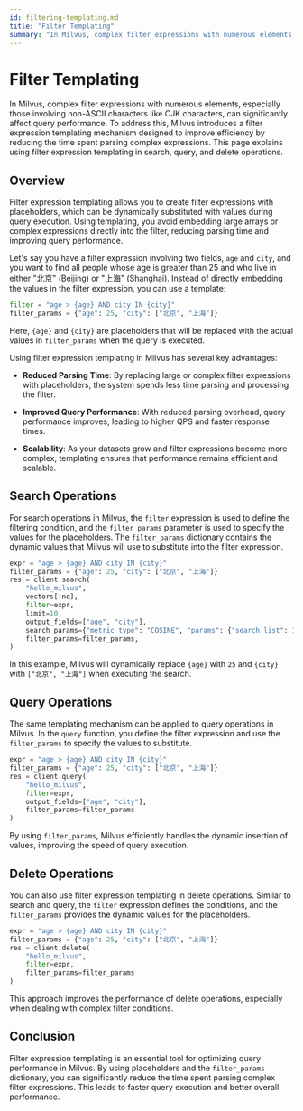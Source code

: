 ```yaml
---
id: filtering-templating.md
title: "Filter Templating"
summary: "In Milvus, complex filter expressions with numerous elements, especially those involving non-ASCII characters like CJK characters, can significantly affect query performance. To address this, Milvus introduces a filter expression templating mechanism designed to improve efficiency by reducing the time spent parsing complex expressions. This page explains using filter expression templating in search, query, and delete operations."
---
```


# Filter Templating

In Milvus, complex filter expressions with numerous elements, especially those involving non-ASCII characters like CJK characters, can significantly affect query performance. To address this, Milvus introduces a filter expression templating mechanism designed to improve efficiency by reducing the time spent parsing complex expressions. This page explains using filter expression templating in search, query, and delete operations.

## Overview

Filter expression templating allows you to create filter expressions with placeholders, which can be dynamically substituted with values during query execution. Using templating, you avoid embedding large arrays or complex expressions directly into the filter, reducing parsing time and improving query performance.

Let's say you have a filter expression involving two fields, `age` and `city`, and you want to find all people whose age is greater than 25 and who live in either "北京" (Beijing) or "上海" (Shanghai). Instead of directly embedding the values in the filter expression, you can use a template:

```python
filter = "age > {age} AND city IN {city}"
filter_params = {"age": 25, "city": ["北京", "上海"]}
```

Here, `{age}` and `{city}` are placeholders that will be replaced with the actual values in `filter_params` when the query is executed.

Using filter expression templating in Milvus has several key advantages:

- **Reduced Parsing Time**: By replacing large or complex filter expressions with placeholders, the system spends less time parsing and processing the filter.

- **Improved Query Performance**: With reduced parsing overhead, query performance improves, leading to higher QPS and faster response times.

- **Scalability**: As your datasets grow and filter expressions become more complex, templating ensures that performance remains efficient and scalable.

## Search Operations

For search operations in Milvus, the `filter` expression is used to define the filtering condition, and the `filter_params` parameter is used to specify the values for the placeholders. The `filter_params` dictionary contains the dynamic values that Milvus will use to substitute into the filter expression.

```python
expr = "age > {age} AND city IN {city}"
filter_params = {"age": 25, "city": ["北京", "上海"]}
res = client.search(
    "hello_milvus",
    vectors[:nq],
    filter=expr,
    limit=10,
    output_fields=["age", "city"],
    search_params={"metric_type": "COSINE", "params": {"search_list": 100}},
    filter_params=filter_params,
)
```

In this example, Milvus will dynamically replace `{age}` with `25` and `{city}` with `["北京", "上海"]` when executing the search.

## Query Operations

The same templating mechanism can be applied to query operations in Milvus. In the `query` function, you define the filter expression and use the `filter_params` to specify the values to substitute.

```python
expr = "age > {age} AND city IN {city}"
filter_params = {"age": 25, "city": ["北京", "上海"]}
res = client.query(
    "hello_milvus",
    filter=expr,
    output_fields=["age", "city"],
    filter_params=filter_params
)
```

By using `filter_params`, Milvus efficiently handles the dynamic insertion of values, improving the speed of query execution.

## Delete Operations

You can also use filter expression templating in delete operations. Similar to search and query, the `filter` expression defines the conditions, and the `filter_params` provides the dynamic values for the placeholders.

```python
expr = "age > {age} AND city IN {city}"
filter_params = {"age": 25, "city": ["北京", "上海"]}
res = client.delete(
    "hello_milvus",
    filter=expr,
    filter_params=filter_params
)
```

This approach improves the performance of delete operations, especially when dealing with complex filter conditions.

## Conclusion

Filter expression templating is an essential tool for optimizing query performance in Milvus. By using placeholders and the `filter_params` dictionary, you can significantly reduce the time spent parsing complex filter expressions. This leads to faster query execution and better overall performance.